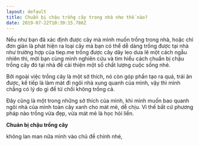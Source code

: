 ```yaml
---
layout: default
title: Chuẩn bị chậu trồng cây trong nhà như thế nào?
date: 2019-07-22T10:39:15.786Z
---
```

Nếu như bạn đã xác định được cây mà mình muốn trồng trong nhà, hoặc chỉ đơn giản là phát hiện ra loại cây mà bạn có thể dễ dàng trồng được tại nhà như trường hợp của tiep.me trồng được cây dây leo dưa lê một cách ngẫu nhiên thì, mời bạn cùng mình nghiên cứu và tìm hiểu cách chuẩn bị chậu trồng cây đó tại nhà để cải thiện một số chất lượng cuộc sống nhé.

Bởi ngoài việc trồng cây là một sở thích, nó còn góp phần tạo ra quả, trái ăn được, kế tiếp là làm mát đi ngôi nhà xung quanh của mình, vậy thì mình chẳng có lý do gì để từ chối không trồng cả.

Đây cũng là một trong những sở thích của mình, khi mình muốn bao quanh ngôi nhà của mình toàn cây xanh cho mát mẻ, dễ chịu. Vì thế bất cứ phương pháp nào trồng vừa đẹp, vừa mát mẻ là học hỏi liền.

**Chuản bị chậu trồng cây**

không lan man nữa mình vào chủ đề chính nhé,
